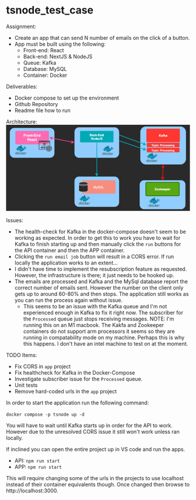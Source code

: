 # tsnode_test_case
Assignment:
- Create an app that can send N number of emails on the click of a button.
- App must be built using the following:
  - Front-end: React
  - Back-end: NextJS & NodeJS
  - Queue: Kafka
  - Database: MySQL
  - Container: Docker

Deliverables:
- Docker compose to set up the environment
- Github Repository
- Readme file how to run

Architecture:
![Architecture](images/architecture-diagram.png)

Issues:
- The health-check for Kafka in the docker-compose doesn't seem to be working as expected. In order to get this to work you have to wait for Kafka to finish starting up and then manually click the `run` buttons for the API container and then the APP container.
- Clicking the `run email job` button will result in a CORS error. If run locally the application works to an extent...
- I didn't have time to implement the resubscription feature as requested. However, the infrastructure is there; it just needs to be hooked up.
- The emails are processed and Kafka and the MySql database report the correct number of emails sent. However the number on the client only gets up to around 60-80% and then stops. The application still works as you can run the process again without issue.
  - This seems to be an issue with the Kafka queue and I'm not experienced enough in Kafka to fix it right now. The subscriber for the `Processed` queue just stops receiving messages. NOTE: I'm running this on an M1 macbook. The Kakfa and Zookeeper containers do not support arm processors it seems so they are running in compatability mode on my machine. Perhaps this is why this happens. I don't have an intel machine to test on at the moment.

TODO Items:
- Fix CORS in `app` project
- Fix healthcheck for Kafka in the Docker-Compose
- Investigate subscriber issue for the `Processed` queue.
- Unit tests
- Remove hard-coded urls in the `app` project


In order to start the application run the following command:

`docker compose -p tsnode up -d`

You will have to wait until Kafka starts up in order for the API to work. However due to the unresolved CORS issue it still won't work unless ran locally.

If inclined you can open the entire project up in VS code and run the apps.
- API: `npm run start`
- APP: `npm run start`

This will require changing some of the urls in the projects to use localhost instead of their container equivalents though. Once changed then browse to http://localhost:3000.
